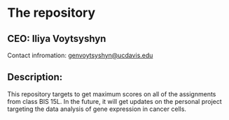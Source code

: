# The repository

## CEO: Iliya Voytsyshyn

Contact infromation: genvoytsyshyn@ucdavis.edu

## Description:
  This repository targets to get maximum scores on all of the assignments from class BIS 15L.
  In the future, it will get updates on the personal project targeting the data analysis of gene expression in cancer cells. 
